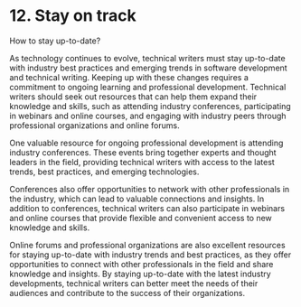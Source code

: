 # 12. Stay on track

How to stay up-to-date?

As technology continues to evolve, technical writers must stay up-to-date with industry best practices and emerging trends in software development and technical writing. Keeping up with these changes requires a commitment to ongoing learning and professional development. Technical writers should seek out resources that can help them expand their knowledge and skills, such as attending industry conferences, participating in webinars and online courses, and engaging with industry peers through professional organizations and online forums.

One valuable resource for ongoing professional development is attending industry conferences. These events bring together experts and thought leaders in the field, providing technical writers with access to the latest trends, best practices, and emerging technologies.

Conferences also offer opportunities to network with other professionals in the industry, which can lead to valuable connections and insights. In addition to conferences, technical writers can also participate in webinars and online courses that provide flexible and convenient access to new knowledge and skills.

Online forums and professional organizations are also excellent resources for staying up-to-date with industry trends and best practices, as they offer opportunities to connect with other professionals in the field and share knowledge and insights. By staying up-to-date with the latest industry developments, technical writers can better meet the needs of their audiences and contribute to the success of their organizations.